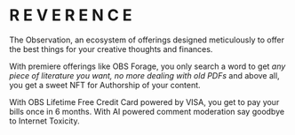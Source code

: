 # R E V E R E N C E

The Observation, an ecosystem of offerings designed meticulously to offer the best things for your creative thoughts and finances. 
 
 With premiere offerings like OBS Forage, you only search a word to get *any piece of literature you want, no more dealing with old PDFs* and above all, you get a sweet NFT for Authorship of your content. 

With OBS Lifetime Free Credit Card powered by VISA, you get to pay your bills once in 6 months. With AI powered comment moderation say goodbye to Internet Toxicity. 


